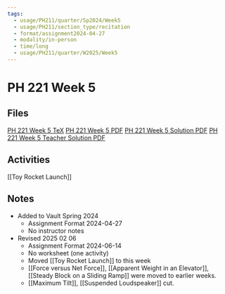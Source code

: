 ```yaml
---
tags:
  - usage/PH211/quarter/Sp2024/Week5
  - usage/PH211/section_type/recitation
  - format/assignment2024-04-27
  - modality/in-person
  - time/long
  - usage/PH211/quarter/W2025/Week5
---
```

# PH 221 Week 5
## Files
[PH 221 Week 5 TeX](PH_221_Week_5.tex)
[PH 221 Week 5 PDF](PH_221_Week_5.pdf)
[PH 221 Week 5 Solution PDF](PH_221_Week_5-Solution.pdf)
[PH 221 Week 5 Teacher Solution PDF](PH_221_Week_5-Teacher_Solution.pdf)
## Activities
[[Toy Rocket Launch]]
## Notes
* Added to Vault Spring 2024
	* Assignment Format 2024-04-27
	* No instructor notes
* Revised 2025 02 06
	* Assignment Format 2024-06-14
	* No worksheet (one activity)
	* Moved [[Toy Rocket Launch]] to this week
	* [[Force versus Net Force]], [[Apparent Weight in an Elevator]], [[Steady Block on a Sliding Ramp]] were moved to earlier weeks.
	* [[Maximum Tilt]], [[Suspended Loudspeaker]] cut.
